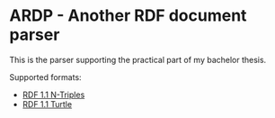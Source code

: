 ARDP - Another RDF document parser
====================================

This is the parser supporting the practical part of my bachelor thesis.

Supported formats:
* [RDF 1.1 N-Triples](http://www.w3.org/TR/n-triples/)
* [RDF 1.1 Turtle](http://www.w3.org/TR/tutle/)
